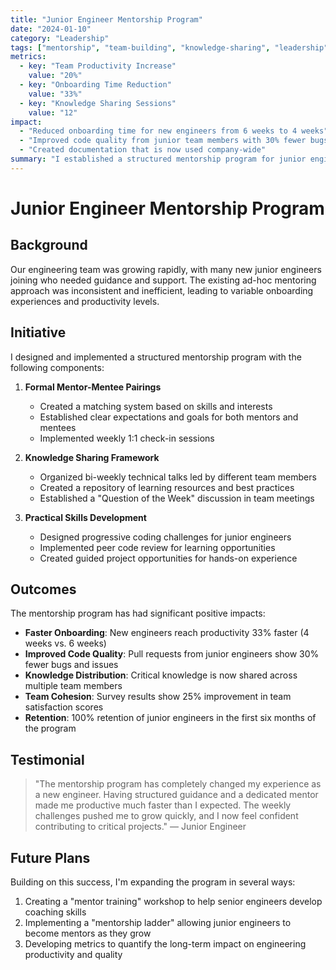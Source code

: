 ```yaml
---
title: "Junior Engineer Mentorship Program"
date: "2024-01-10"
category: "Leadership"
tags: ["mentorship", "team-building", "knowledge-sharing", "leadership"]
metrics:
  - key: "Team Productivity Increase"
    value: "20%"
  - key: "Onboarding Time Reduction"
    value: "33%"
  - key: "Knowledge Sharing Sessions"
    value: "12"
impact:
  - "Reduced onboarding time for new engineers from 6 weeks to 4 weeks"
  - "Improved code quality from junior team members with 30% fewer bugs"
  - "Created documentation that is now used company-wide"
summary: "I established a structured mentorship program for junior engineers, resulting in faster onboarding, higher productivity, and improved knowledge sharing across the engineering department."
---
```


# Junior Engineer Mentorship Program

## Background

Our engineering team was growing rapidly, with many new junior engineers joining who needed guidance and support. The existing ad-hoc mentoring approach was inconsistent and inefficient, leading to variable onboarding experiences and productivity levels.

## Initiative

I designed and implemented a structured mentorship program with the following components:

1. **Formal Mentor-Mentee Pairings**
   - Created a matching system based on skills and interests
   - Established clear expectations and goals for both mentors and mentees
   - Implemented weekly 1:1 check-in sessions

2. **Knowledge Sharing Framework**
   - Organized bi-weekly technical talks led by different team members
   - Created a repository of learning resources and best practices
   - Established a "Question of the Week" discussion in team meetings

3. **Practical Skills Development**
   - Designed progressive coding challenges for junior engineers
   - Implemented peer code review for learning opportunities
   - Created guided project opportunities for hands-on experience

## Outcomes

The mentorship program has had significant positive impacts:

- **Faster Onboarding**: New engineers reach productivity 33% faster (4 weeks vs. 6 weeks)
- **Improved Code Quality**: Pull requests from junior engineers show 30% fewer bugs and issues
- **Knowledge Distribution**: Critical knowledge is now shared across multiple team members
- **Team Cohesion**: Survey results show 25% improvement in team satisfaction scores
- **Retention**: 100% retention of junior engineers in the first six months of the program

## Testimonial

> "The mentorship program has completely changed my experience as a new engineer. Having structured guidance and a dedicated mentor made me productive much faster than I expected. The weekly challenges pushed me to grow quickly, and I now feel confident contributing to critical projects."
> — Junior Engineer

## Future Plans

Building on this success, I'm expanding the program in several ways:

1. Creating a "mentor training" workshop to help senior engineers develop coaching skills
2. Implementing a "mentorship ladder" allowing junior engineers to become mentors as they grow
3. Developing metrics to quantify the long-term impact on engineering productivity and quality